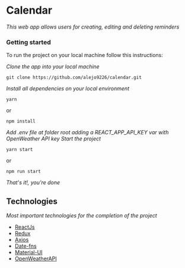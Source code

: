 # Calendar

_This web app allows users for creating, editing and deleting reminders_

### Getting started

To run the project on your local machine follow this instructions:

_Clone the app into your local machine_
```
git clone https://github.com/alejo9226/calendar.git
```

_Install all dependencies on your local environment_
```
yarn
```
or
```
npm install
```
_Add .env file at folder root adding a REACT_APP_API_KEY var with OpenWeather API key_
_Start the project_
```
yarn start
```
or
```
npm run start
```
_That's it!, you're done_

## Technologies

_Most important technologies for the completion of the project_

- [ReactJs](https://es.reactjs.org/)
- [Redux](https://es.redux.js.org/)
- [Axios](https://www.npmjs.com/package/axios)
- [Date-fns](https://www.npmjs.com/package/date-fns)
- [Material-UI](https://www.npmjs.com/package/@material-ui/core)
- [OpenWeatherAPI](https://openweathermap.org/api)
